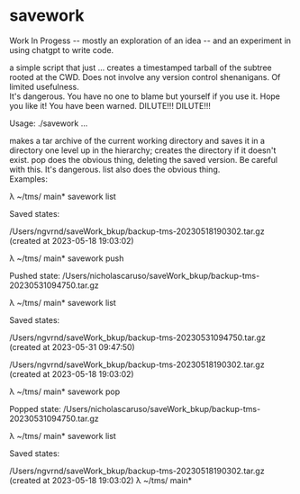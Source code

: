 # savework

Work In Progess -- mostly an exploration of an idea -- and an experiment in using chatgpt to write code.

a simple script that just ... creates a timestamped tarball of the subtree rooted at the CWD. 
Does not involve any version control shenanigans. Of limited usefulness.  
It's dangerous. You have no one to blame but yourself if you use it.  Hope you like it!
You have been warned. 
DILUTE!!! DILUTE!!! 

Usage: ./savework ...

  makes a tar archive of the current working directory and saves it in a directory one level up in the hierarchy; creates the directory if it doesn't exist.  pop does the obvious thing, deleting the saved version.  Be careful with this.  It's dangerous.
  list also does the obvious thing.  
  Examples:

λ ~/tms/ main* savework list

Saved states:

/Users/ngvrnd/saveWork_bkup/backup-tms-20230518190302.tar.gz (created at 2023-05-18 19:03:02)

λ ~/tms/ main* savework push

Pushed state: /Users/nicholascaruso/saveWork_bkup/backup-tms-20230531094750.tar.gz

λ ~/tms/ main* savework list

Saved states:

/Users/ngvrnd/saveWork_bkup/backup-tms-20230531094750.tar.gz (created at 2023-05-31 09:47:50)

/Users/ngvrnd/saveWork_bkup/backup-tms-20230518190302.tar.gz (created at 2023-05-18 19:03:02)

λ ~/tms/ main* savework pop

Popped state: /Users/nicholascaruso/saveWork_bkup/backup-tms-20230531094750.tar.gz

λ ~/tms/ main* savework list

Saved states:

/Users/ngvrnd/saveWork_bkup/backup-tms-20230518190302.tar.gz (created at 2023-05-18 19:03:02)
λ ~/tms/ main*
